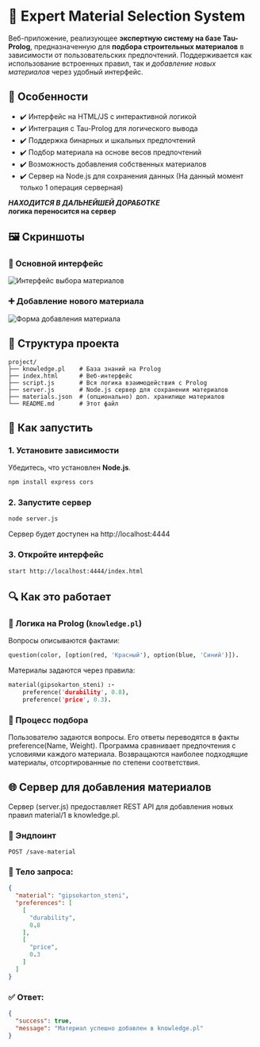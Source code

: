 # 🧠 Expert Material Selection System
Веб-приложение, реализующее **экспертную систему на базе Tau-Prolog**, предназначенную для **подбора строительных
материалов** в зависимости от пользовательских предпочтений. Поддерживается как использование встроенных правил, так и
*добавление новых материалов* через удобный интерфейс.


## 📌 Особенности

- ✔️ Интерфейс на HTML/JS с интерактивной логикой
- ✔️ Интеграция с Tau-Prolog для логического вывода
- ✔️ Поддержка бинарных и шкальных предпочтений
- ✔️ Подбор материала на основе весов предпочтений
- ✔️ Возможность добавления собственных материалов
- ✔️ Сервер на Node.js для сохранения данных (На данный момент только 1 операция серверная)

_**НАХОДИТСЯ В ДАЛЬНЕЙШЕЙ ДОРАБОТКЕ**_\
**логика переносится на сервер**

## 🖼️ Скриншоты

### 🔧 Основной интерфейс

![Интерфейс выбора материалов](screenshots/main-interface.png)

### ➕ Добавление нового материала

![Форма добавления материала](screenshots/add-material-form.png)

## 📁 Структура проекта

```
project/
├── knowledge.pl    # База знаний на Prolog
├── index.html      # Веб-интерфейс
├── script.js       # Вся логика взаимодействия с Prolog
├── server.js       # Node.js сервер для сохранения материалов
├── materials.json  # (опционально) доп. хранилище материалов
└── README.md       # Этот файл
```

## 🚀 Как запустить

### 1. Установите зависимости

Убедитесь, что установлен **Node.js**.

```bash
npm install express cors
```

### 2. Запустите сервер

```bash
node server.js
```

Сервер будет доступен на http://localhost:4444

### 3. Откройте интерфейс

```bash
start http://localhost:4444/index.html
``` 
## 🔍 Как это работает

### 🧠 Логика на Prolog (`knowledge.pl`)

Вопросы описываются фактами:

```prolog
question(color, [option(red, 'Красный'), option(blue, 'Синий')]).
```

Материалы задаются через правила:

```prolog
material(gipsokarton_steni) :-
    preference('durability', 0.8),
    preference('price', 0.3).
```

### 🧮 Процесс подбора

Пользователю задаются вопросы.
Его ответы переводятся в факты preference(Name, Weight).
Программа сравнивает предпочтения с условиями каждого материала.
Возвращаются наиболее подходящие материалы, отсортированные по степени соответствия.

## 🌐 Сервер для добавления материалов

Сервер (server.js) предоставляет REST API для добавления новых правил material/1 в knowledge.pl.

### 🔧 Эндпоинт

```http
POST /save-material
```

### 🧾 Тело запроса:

```json
{
  "material": "gipsokarton_steni",
  "preferences": [
    [
      "durability",
      0.8
    ],
    [
      "price",
      0.3
    ]
  ]
}
```

### ✅ Ответ:

```json
{
  "success": true,
  "message": "Материал успешно добавлен в knowledge.pl"
}
```
